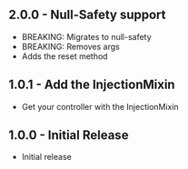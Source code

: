 ## 2.0.0 - Null-Safety support

* BREAKING: Migrates to null-safety
* BREAKING: Removes args
* Adds the reset method

## 1.0.1 - Add the InjectionMixin

* Get your controller with the InjectionMixin<T>

## 1.0.0 - Initial Release

* Initial release
